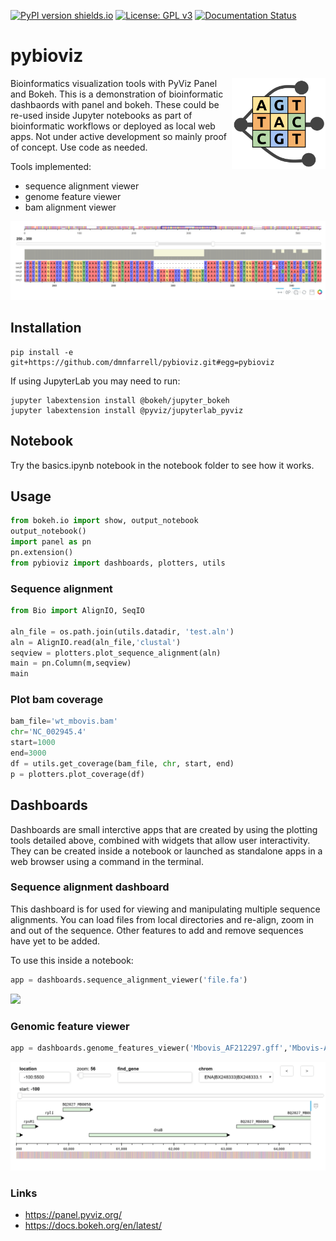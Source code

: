 [![PyPI version shields.io](https://img.shields.io/pypi/v/pybioviz.svg)](https://pypi.python.org/pypi/pybioviz/)
[![License: GPL v3](https://img.shields.io/badge/License-GPL%20v3-blue.svg)](https://www.gnu.org/licenses/gpl-3.0)
[![Documentation Status](https://readthedocs.org/projects/pybioviz/badge/?version=latest)](https://pybioviz.readthedocs.io/en/latest/?badge=latest)

# pybioviz

<img align="right" src=img/logo.svg width=150px>

Bioinformatics visualization tools with PyViz Panel and Bokeh. This is a demonstration of bioinformatic dashbaords with panel and bokeh. These could be re-used inside Jupyter notebooks as part of bioinformatic workflows or deployed as local web apps. Not under active development so mainly proof of concept. Use code as needed.

Tools implemented:

* sequence alignment viewer
* genome feature viewer
* bam alignment viewer

<img src=https://github.com/dmnfarrell/pybioviz/raw/master/doc/source/sequence_align_plot.png width=600px>

## Installation

```
pip install -e git+https://github.com/dmnfarrell/pybioviz.git#egg=pybioviz
```

If using JupyterLab you may need to run:
```
jupyter labextension install @bokeh/jupyter_bokeh
jupyter labextension install @pyviz/jupyterlab_pyviz
```

## Notebook

Try the basics.ipynb notebook in the notebook folder to see how it works.

## Usage 

```python
from bokeh.io import show, output_notebook
output_notebook()
import panel as pn
pn.extension()
from pybioviz import dashboards, plotters, utils
```

### Sequence alignment

```python
from Bio import AlignIO, SeqIO

aln_file = os.path.join(utils.datadir, 'test.aln')
aln = AlignIO.read(aln_file,'clustal')
seqview = plotters.plot_sequence_alignment(aln)
main = pn.Column(m,seqview)
main
```

### Plot bam coverage

```python
bam_file='wt_mbovis.bam'
chr='NC_002945.4'
start=1000
end=3000
df = utils.get_coverage(bam_file, chr, start, end)
p = plotters.plot_coverage(df)
```

## Dashboards 

Dashboards are small interctive apps that are created by using the plotting tools detailed above, combined with widgets that allow user interactivity. They can be created inside a notebook or launched as standalone apps in a web browser using a command in the terminal.

### Sequence alignment dashboard

This dashboard is for used for viewing and manipulating multiple sequence alignments. You can load files from local directories and re-align, zoom in and out of the sequence. Other features to add and remove sequences have yet to be added.

To use this inside a notebook:

```python
app = dashboards.sequence_alignment_viewer('file.fa')
```

<img src=https://github.com/dmnfarrell/pybioviz/raw/master/doc/source/sequence_aligner_dashboard.gif width=600px>


### Genomic feature viewer

```python
app = dashboards.genome_features_viewer('Mbovis_AF212297.gff','Mbovis-AF212297.fa')
```

<img src=https://github.com/dmnfarrell/pybioviz/raw/master/doc/source/genome_features_dashboard.gif  width=600px>

### Links

* https://panel.pyviz.org/
* https://docs.bokeh.org/en/latest/
